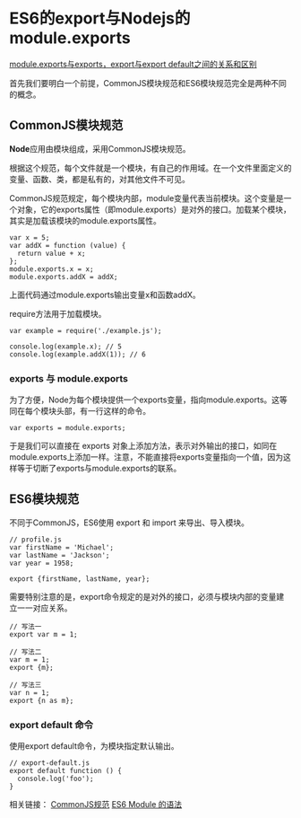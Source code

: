 # ES6的export与Nodejs的module.exports

[module.exports与exports，export与export default之间的关系和区别](https://www.cnblogs.com/fayin/p/6831071.html)

首先我们要明白一个前提，CommonJS模块规范和ES6模块规范完全是两种不同的概念。

## CommonJS模块规范
**Node**应用由模块组成，采用CommonJS模块规范。

根据这个规范，每个文件就是一个模块，有自己的作用域。在一个文件里面定义的变量、函数、类，都是私有的，对其他文件不可见。

CommonJS规范规定，每个模块内部，module变量代表当前模块。这个变量是一个对象，它的exports属性（即module.exports）是对外的接口。加载某个模块，其实是加载该模块的module.exports属性。
```
var x = 5;
var addX = function (value) {
  return value + x;
};
module.exports.x = x;
module.exports.addX = addX;
```
上面代码通过module.exports输出变量x和函数addX。

require方法用于加载模块。
```
var example = require('./example.js');

console.log(example.x); // 5
console.log(example.addX(1)); // 6
```
### exports 与 module.exports
为了方便，Node为每个模块提供一个exports变量，指向module.exports。这等同在每个模块头部，有一行这样的命令。
```
var exports = module.exports;
```
于是我们可以直接在 exports 对象上添加方法，表示对外输出的接口，如同在module.exports上添加一样。注意，不能直接将exports变量指向一个值，因为这样等于切断了exports与module.exports的联系。

## ES6模块规范
不同于CommonJS，ES6使用 export 和 import 来导出、导入模块。
```
// profile.js
var firstName = 'Michael';
var lastName = 'Jackson';
var year = 1958;

export {firstName, lastName, year};
```
需要特别注意的是，export命令规定的是对外的接口，必须与模块内部的变量建立一一对应关系。
```
// 写法一
export var m = 1;

// 写法二
var m = 1;
export {m};

// 写法三
var n = 1;
export {n as m};
```
### export default 命令
使用export default命令，为模块指定默认输出。
```
// export-default.js
export default function () {
  console.log('foo');
}
```
相关链接：
[CommonJS规范](http://javascript.ruanyifeng.com/nodejs/module.html)
[ES6 Module 的语法](http://es6.ruanyifeng.com/#docs/module)